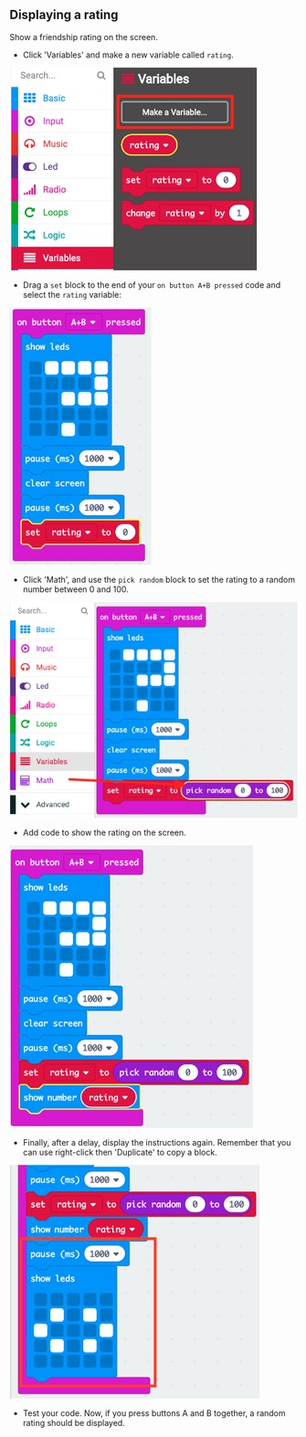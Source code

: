 ## Displaying a rating

Show a friendship rating on the screen.

+ Click 'Variables' and make a new variable called `rating`.

![screenshot](images/rate-rating.png)

+ Drag a `set` block to the end of your `on button A+B pressed` code and select the `rating` variable:

![скриншот](images/rate-rating-set.png)

+ Click 'Math', and use the `pick random` block to set the rating to a random number between 0 and 100.

![скриншот](images/rate-rating-random.png)

+ Add code to show the rating on the screen.

![screenshot](images/rate-rating-show.png)

+ Finally, after a delay, display the instructions again. Remember that you can use right-click then 'Duplicate' to copy a block.

![скриншот](images/rate-instruct.png)

+ Test your code. Now, if you press buttons A and B together, a random rating should be displayed.